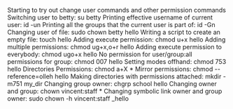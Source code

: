 Starting to try out change user commands and other permission commands
Switching user to betty: su betty
Printing effective username of current user: id -un
Printing all the groups that the current user is part of: id -Gn
Changing user of file: sudo chown betty hello
Writing a script to create an empty file: touch hello
Adding execute permission:  chmod u+x hello
Adding multiple permissions: chmod ug+x,o+r hello
Adding execute permission to everybody: chmod ugo+x hello
No permission for user/group:all permissions for group: chmod 007 hello
Setting modes offhand: chmod 753 hello
Directories Permissions: chmod a+X *
Mirror permissions: chmod --reference=olleh hello
Making directories with permissions attached: mkdir -m751 my_dir
Changing group owner: chgrp school hello
Changing owner and group: chown vincent:staff *
Changing symbolic link owner and group owner: sudo chown -h vincent:staff _hello
